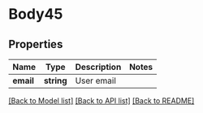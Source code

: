 # Body45

## Properties
Name | Type | Description | Notes
------------ | ------------- | ------------- | -------------
**email** | **string** | User email | 

[[Back to Model list]](../README.md#documentation-for-models) [[Back to API list]](../README.md#documentation-for-api-endpoints) [[Back to README]](../README.md)


